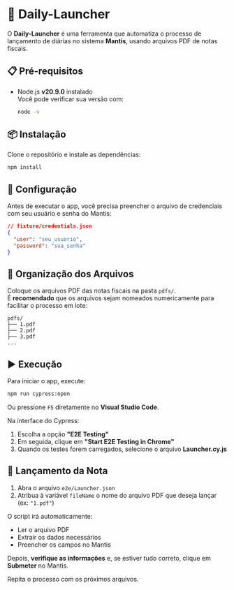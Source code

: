 # 🚀 Daily-Launcher

O **Daily-Launcher** é uma ferramenta que automatiza o processo de lançamento de diárias no sistema **Mantis**, usando arquivos PDF de notas fiscais.

## 📋 Pré-requisitos

- Node.js **v20.9.0** instalado  
  Você pode verificar sua versão com:
  ```bash
  node -v
  ```

## 📦 Instalação

Clone o repositório e instale as dependências:

```bash
npm install
```

## 🔐 Configuração

Antes de executar o app, você precisa preencher o arquivo de credenciais com seu usuário e senha do Mantis:

```json
// fixture/credentials.json
{
  "user": "seu_usuario",
  "password": "sua_senha"
}
```

## 📁 Organização dos Arquivos

Coloque os arquivos PDF das notas fiscais na pasta `pdfs/`.  
É **recomendado** que os arquivos sejam nomeados numericamente para facilitar o processo em lote:

```
pdfs/
├── 1.pdf
├── 2.pdf
├── 3.pdf
...
```

## ▶️ Execução

Para iniciar o app, execute:

```bash
npm run cypress:open
```

Ou pressione `F5` diretamente no **Visual Studio Code**.

Na interface do Cypress:

1. Escolha a opção **"E2E Testing"**
2. Em seguida, clique em **"Start E2E Testing in Chrome"**
3. Quando os testes forem carregados, selecione o arquivo **Launcher.cy.js**

## 📝 Lançamento da Nota

1. Abra o arquivo `e2e/Launcher.json`
2. Atribua à variável `fileName` o nome do arquivo PDF que deseja lançar (ex: `"1.pdf"`)

O script irá automaticamente:

- Ler o arquivo PDF
- Extrair os dados necessários
- Preencher os campos no Mantis

Depois, **verifique as informações** e, se estiver tudo correto, clique em **Submeter** no Mantis.

Repita o processo com os próximos arquivos.
